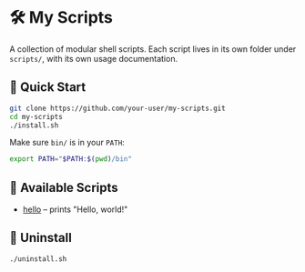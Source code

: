 # 🛠️ My Scripts

A collection of modular shell scripts. Each script lives in its own folder under `scripts/`, with its own usage documentation.

## 🚀 Quick Start

```bash
git clone https://github.com/your-user/my-scripts.git
cd my-scripts
./install.sh
```

Make sure `bin/` is in your `PATH`:

```bash
export PATH="$PATH:$(pwd)/bin"
```

## 🧰 Available Scripts

- [hello](scripts/hello/README.md) – prints "Hello, world!"

## 🧼 Uninstall

```bash
./uninstall.sh
```